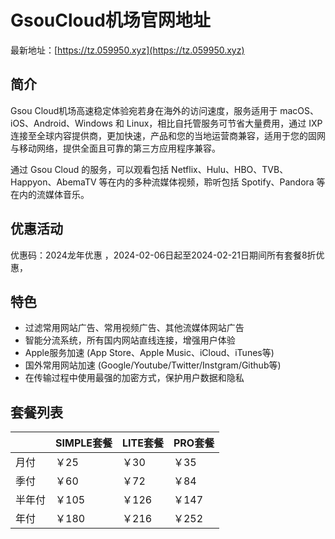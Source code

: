 # GsouCloud机场官网地址

最新地址：[https://tz.059950.xyz](https://tz.059950.xyz)

## 简介

Gsou Cloud机场高速稳定体验宛若身在海外的访问速度，服务适用于 macOS、iOS、Android、Windows 和 Linux，相比自托管服务可节省大量费用，通过 IXP 连接至全球内容提供商，更加快速，产品和您的当地运营商兼容，适用于您的固网与移动网络，提供全面且可靠的第三方应用程序兼容。

通过 Gsou Cloud 的服务，可以观看包括 Netflix、Hulu、HBO、TVB、Happyon、AbemaTV 等在内的多种流媒体视频，聆听包括 Spotify、Pandora 等在内的流媒体音乐。

## 优惠活动

优惠码：2024龙年优惠 ，2024-02-06日起至2024-02-21日期间所有套餐8折优惠，

## 特色

* 过滤常用网站广告、常用视频广告、其他流媒体网站广告
* 智能分流系统，所有国内网站直线连接，增强用户体验
* Apple服务加速 (App Store、Apple Music、iCloud、iTunes等)
* 国外常用网站加速 (Google/Youtube/Twitter/Instgram/Github等)
* 在传输过程中使用最强的加密方式，保护用户数据和隐私

## 套餐列表

||SIMPLE套餐|LITE套餐|PRO套餐|
|----|----|----|----|
|月付|￥25|￥30|￥35|
|季付|￥60|￥72|￥84|
|半年付|￥105|￥126|￥147|
|年付|￥180|￥216|￥252|
